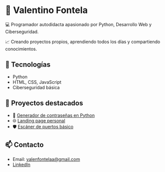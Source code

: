 # 🚀 Valentino Fontela

💻 Programador autodidacta apasionado por Python, Desarrollo Web y Ciberseguridad.

📈 Creando proyectos propios, aprendiendo todos los días y compartiendo conocimientos.

## 📌 Tecnologías
- Python
- HTML, CSS, JavaScript
- Ciberseguridad básica

## 📂 Proyectos destacados
- 🔐 [Generador de contraseñas en Python](link_al_repo)
- 🌐 [Landing page personal](link_al_repo)
- 🛡️ [Escáner de puertos básico](link_al_repo)

## 📫 Contacto
- Email: valenfontelaa@gmail.com
- [LinkedIn](https://www.linkedin.com/in/valentino-fontela-527237300/)
